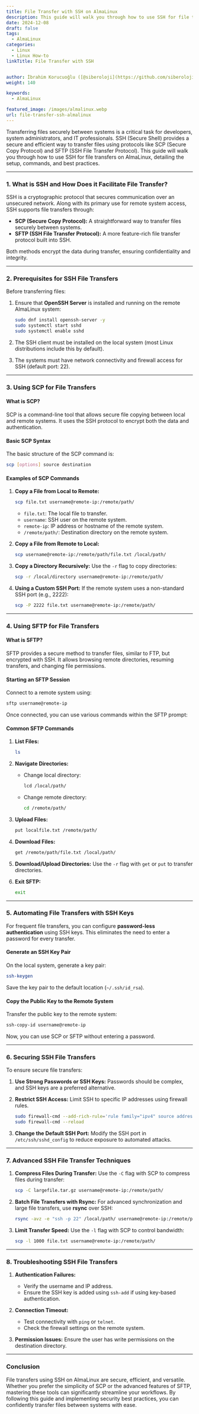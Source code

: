 ```yaml
---
title: File Transfer with SSH on AlmaLinux
description: This guide will walk you through how to use SSH for file transfers on AlmaLinux, detailing the setup, commands, and best practices.
date: 2024-12-08
draft: false
tags:
  - AlmaLinux
categories:
  - Linux
  - Linux How-to
linkTitle: File Transfer with SSH


author: İbrahim Korucuoğlu ([@siberoloji](https://github.com/siberoloji))
weight: 140

keywords:
  - AlmaLinux

featured_image: /images/almalinux.webp
url: file-transfer-ssh-almalinux
---
```

Transferring files securely between systems is a critical task for developers, system administrators, and IT professionals. SSH (Secure Shell) provides a secure and efficient way to transfer files using protocols like SCP (Secure Copy Protocol) and SFTP (SSH File Transfer Protocol). This guide will walk you through how to use SSH for file transfers on AlmaLinux, detailing the setup, commands, and best practices.

---

### **1. What is SSH and How Does it Facilitate File Transfer?**

SSH is a cryptographic protocol that secures communication over an unsecured network. Along with its primary use for remote system access, SSH supports file transfers through:

- **SCP (Secure Copy Protocol):** A straightforward way to transfer files securely between systems.
- **SFTP (SSH File Transfer Protocol):** A more feature-rich file transfer protocol built into SSH.

Both methods encrypt the data during transfer, ensuring confidentiality and integrity.

---

### **2. Prerequisites for SSH File Transfers**

Before transferring files:

1. Ensure that **OpenSSH Server** is installed and running on the remote AlmaLinux system:

   ```bash
   sudo dnf install openssh-server -y
   sudo systemctl start sshd
   sudo systemctl enable sshd
   ```

2. The SSH client must be installed on the local system (most Linux distributions include this by default).
3. The systems must have network connectivity and firewall access for SSH (default port: 22).

---

### **3. Using SCP for File Transfers**

#### **What is SCP?**

SCP is a command-line tool that allows secure file copying between local and remote systems. It uses the SSH protocol to encrypt both the data and authentication.

#### **Basic SCP Syntax**

The basic structure of the SCP command is:

```bash
scp [options] source destination
```

#### **Examples of SCP Commands**

1. **Copy a File from Local to Remote:**

   ```bash
   scp file.txt username@remote-ip:/remote/path/
   ```

   - `file.txt`: The local file to transfer.
   - `username`: SSH user on the remote system.
   - `remote-ip`: IP address or hostname of the remote system.
   - `/remote/path/`: Destination directory on the remote system.

2. **Copy a File from Remote to Local:**

   ```bash
   scp username@remote-ip:/remote/path/file.txt /local/path/
   ```

3. **Copy a Directory Recursively:**
   Use the `-r` flag to copy directories:

   ```bash
   scp -r /local/directory username@remote-ip:/remote/path/
   ```

4. **Using a Custom SSH Port:**
   If the remote system uses a non-standard SSH port (e.g., 2222):

   ```bash
   scp -P 2222 file.txt username@remote-ip:/remote/path/
   ```

---

### **4. Using SFTP for File Transfers**

#### **What is SFTP?**

SFTP provides a secure method to transfer files, similar to FTP, but encrypted with SSH. It allows browsing remote directories, resuming transfers, and changing file permissions.

#### **Starting an SFTP Session**

Connect to a remote system using:

```bash
sftp username@remote-ip
```

Once connected, you can use various commands within the SFTP prompt:

#### **Common SFTP Commands**

1. **List Files:**

   ```bash
   ls
   ```

2. **Navigate Directories:**
   - Change local directory:

     ```bash
     lcd /local/path/
     ```

   - Change remote directory:

     ```bash
     cd /remote/path/
     ```

3. **Upload Files:**

   ```bash
   put localfile.txt /remote/path/
   ```

4. **Download Files:**

   ```bash
   get /remote/path/file.txt /local/path/
   ```

5. **Download/Upload Directories:**
   Use the `-r` flag with `get` or `put` to transfer directories.

6. **Exit SFTP:**

   ```bash
   exit
   ```

---

### **5. Automating File Transfers with SSH Keys**

For frequent file transfers, you can configure **password-less authentication** using SSH keys. This eliminates the need to enter a password for every transfer.

#### **Generate an SSH Key Pair**

On the local system, generate a key pair:

```bash
ssh-keygen
```

Save the key pair to the default location (`~/.ssh/id_rsa`).

#### **Copy the Public Key to the Remote System**

Transfer the public key to the remote system:

```bash
ssh-copy-id username@remote-ip
```

Now, you can use SCP or SFTP without entering a password.

---

### **6. Securing SSH File Transfers**

To ensure secure file transfers:

1. **Use Strong Passwords or SSH Keys:** Passwords should be complex, and SSH keys are a preferred alternative.
2. **Restrict SSH Access:** Limit SSH to specific IP addresses using firewall rules.

   ```bash
   sudo firewall-cmd --add-rich-rule='rule family="ipv4" source address="192.168.1.100" service name="ssh" accept' --permanent
   sudo firewall-cmd --reload
   ```

3. **Change the Default SSH Port:** Modify the SSH port in `/etc/ssh/sshd_config` to reduce exposure to automated attacks.

---

### **7. Advanced SSH File Transfer Techniques**

1. **Compress Files During Transfer:**
   Use the `-C` flag with SCP to compress files during transfer:

   ```bash
   scp -C largefile.tar.gz username@remote-ip:/remote/path/
   ```

2. **Batch File Transfers with Rsync:**
   For advanced synchronization and large file transfers, use **rsync** over SSH:

   ```bash
   rsync -avz -e "ssh -p 22" /local/path/ username@remote-ip:/remote/path/
   ```

3. **Limit Transfer Speed:**
   Use the `-l` flag with SCP to control bandwidth:

   ```bash
   scp -l 1000 file.txt username@remote-ip:/remote/path/
   ```

---

### **8. Troubleshooting SSH File Transfers**

1. **Authentication Failures:**
   - Verify the username and IP address.
   - Ensure the SSH key is added using `ssh-add` if using key-based authentication.

2. **Connection Timeout:**
   - Test connectivity with `ping` or `telnet`.
   - Check the firewall settings on the remote system.

3. **Permission Issues:**
   Ensure the user has write permissions on the destination directory.

---

### **Conclusion**

File transfers using SSH on AlmaLinux are secure, efficient, and versatile. Whether you prefer the simplicity of SCP or the advanced features of SFTP, mastering these tools can significantly streamline your workflows. By following this guide and implementing security best practices, you can confidently transfer files between systems with ease.
